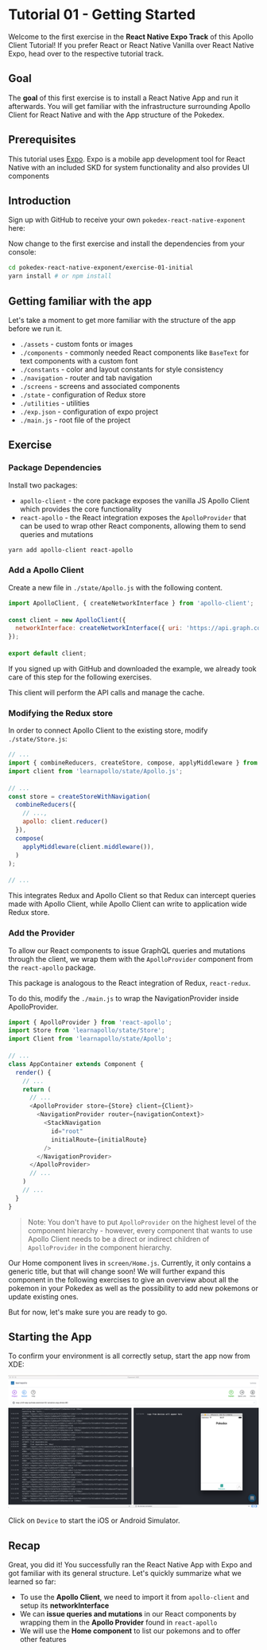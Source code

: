 # Tutorial 01 - Getting Started

Welcome to the first exercise in the **React Native Expo Track** of this Apollo Client Tutorial!
If you prefer React or React Native Vanilla over React Native Expo, head over to the respective tutorial track.

## Goal

The **goal** of this first exercise is to install a React Native App and run it afterwards.
You will get familiar with the infrastructure surrounding Apollo Client for React Native and with the App structure of the Pokedex.

## Prerequisites

This tutorial uses [Expo](https://expo.io/).
Expo is a mobile app development tool for React Native with an included SKD for system functionality and also provides UI components

## Introduction

Sign up with GitHub to receive your own `pokedex-react-native-exponent` here:

<!-- __DOWNLOAD_RNEXPO__ -->

Now change to the first exercise and install the dependencies from your console:

```sh
cd pokedex-react-native-exponent/exercise-01-initial
yarn install # or npm install
```

## Getting familiar with the app

Let's take a moment to get more familiar with the structure of the app before we run it.

* `./assets` - custom fonts or images
* `./components` - commonly needed React components like `BaseText` for text components with a custom font
* `./constants` - color and layout constants for style consistency
* `./navigation` - router and tab navigation
* `./screens` - screens and associated components
* `./state` - configuration of Redux store
* `./utilities` - utilities
* `./exp.json` - configuration of expo project
* `./main.js` - root file of the project

## Exercise

### Package Dependencies

Install two packages:

* `apollo-client` - the core package exposes the vanilla JS Apollo Client which provides the core functionality
* `react-apollo` - the React integration exposes the `ApolloProvider` that can be used to wrap other React components,
  allowing them to send queries and mutations

```sh
yarn add apollo-client react-apollo
```

### Add a Apollo Client

Create a new file in `./state/Apollo.js` with the following content.

```js@./state/Apollo.js
import ApolloClient, { createNetworkInterface } from 'apollo-client';

const client = new ApolloClient({
  networkInterface: createNetworkInterface({ uri: 'https://api.graph.cool/simple/v1/__PROJECT_ID__'}),
});

export default client;
```

If you signed up with GitHub and downloaded the example, we already took care of this step for the following exercises.

This client will perform the API calls and manage the cache.

### Modifying the Redux store

In order to connect Apollo Client to the existing store, modify `./state/Store.js`:

```js@./state/Store.js
// ...
import { combineReducers, createStore, compose, applyMiddleware } from 'redux';
import client from 'learnapollo/state/Apollo.js';

// ...
const store = createStoreWithNavigation(
  combineReducers({
    // ...,
    apollo: client.reducer()
  }),
  compose(
    applyMiddleware(client.middleware()),
  )
);

// ...
```

This integrates Redux and Apollo Client so that Redux can intercept queries made with Apollo Client, while Apollo Client can write to application wide Redux store.

### Add the Provider

To allow our React components to issue GraphQL queries and mutations through the client, we wrap them
with the `ApolloProvider` component from the `react-apollo` package.

This package is analogous to the React integration of Redux, `react-redux`.

To do this, modify the `./main.js` to wrap the NavigationProvider inside ApolloProvider.

```js@./main.js
import { ApolloProvider } from 'react-apollo';
import Store from 'learnapollo/state/Store';
import Client from 'learnapollo/state/Apollo';

// ...
class AppContainer extends Component {
  render() {
    // ...
    return (
      // ...
      <ApolloProvider store={Store} client={Client}>
        <NavigationProvider router={navigationContext}>
          <StackNavigation
            id="root"
            initialRoute={initialRoute}
          />
        </NavigationProvider>
      </ApolloProvider>
      // ...
    )
    // ...
  }
}
```

> Note: You don't have to put `ApolloProvider` on the highest level of the component hierarchy - however,
  every component that wants to use Apollo Client needs to be a direct or indirect children
  of `ApolloProvider` in the component hierarchy.

Our Home component lives in `screen/Home.js`. Currently, it only contains a generic title, but that will change soon!
We will further expand this component in the following exercises to give an overview about all the pokemon in your
Pokedex as well as the possibility to add new pokemons or update existing ones.

But for now, let's make sure you are ready to go.

## Starting the App

To confirm your environment is all correctly setup, start the app now from XDE:

![](../images/xde.png)

Click on `Device` to start the iOS or Android Simulator.

## Recap

Great, you did it!
You successfully ran the React Native App with Expo and got familiar with its general structure.
Let's quickly summarize what we learned so far:

* To use the **Apollo Client**, we need to import it from `apollo-client` and setup its **networkInterface**
* We can **issue queries and mutations** in our React components by wrapping them in the **Apollo Provider**
  found in `react-apollo`
* We will use the **Home component** to list our pokemons and to offer other features
